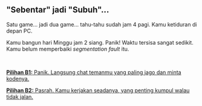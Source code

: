 <h2 align="left">"Sebentar" jadi "Subuh"...</h2>

<p>
  Satu game... jadi dua game... tahu-tahu sudah jam 4 pagi. Kamu ketiduran di depan PC.
</p>
<p>
  Kamu bangun hari Minggu jam 2 siang. Panik! Waktu tersisa sangat sedikit. Kamu belum memperbaiki <i>segmentation fault</i> itu.
</p>
<br>
<p>
  <a href="./2c_copas.md">
    <b>Pilihan B1:</b> Panik. Langsung chat temanmu yang paling jago dan minta kodenya.
  </a>
</p>
<p>
  <a href="./2d_pasrah.md">
    <b>Pilihan B2:</b> Pasrah. Kamu kerjakan seadanya, yang penting kumpul walau tidak jalan.
  </a>
</p>